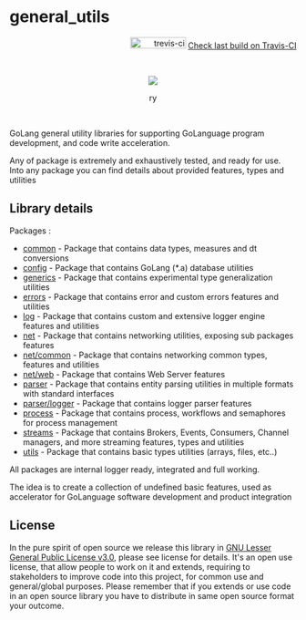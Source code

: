 # general_utils
<p align="right"><img src="https://travis-ci.org.svg?branch=master" alt="trevis-ci" width="98" height="20" />&nbsp;<a href="https://travis-ci.org">Check last build on Travis-CI</a></p><br/>

<p align="center"><image src="/images/golang.png"></image><br/><div style="width: 100%; text-align: center;" align="center">ry</h5></div></p><br/>


GoLang general utility libraries for supporting GoLanguage program development, and code write acceleration. 

Any of package is extremely and exhaustively tested, and ready for use. Into any package you can find details about provided features, types and utilities

## Library details

Packages :

* [common](/common) - Package that contains data types, measures and dt conversions
* [config](/config) - Package that contains GoLang (*.a) database utilities
* [generics](/generics) - Package that contains experimental type generalization utilities
* [errors](/errors) - Package that contains error and custom errors features and utilities
* [log](/log) - Package that contains custom and extensive logger engine features and utilities
* [net](/net) - Package that contains networking utilities, exposing sub packages features
* [net/common](/net/common) - Package that contains networking common types, features and utilities
* [net/web](/net/web) - Package that contains Web Server features
* [parser](/parser) - Package that contains entity parsing utilities in multiple formats with standard interfaces
* [parser/logger](/parser/logger) - Package that contains logger parser features
* [process](/process) - Package that contains process, workflows and semaphores for process management
* [streams](/streams) - Package that contains Brokers, Events, Consumers, Channel managers, and more streaming features, types and utilities
* [utils](/utils) - Package that contains basic types utilities (arrays, files, etc..)

All packages are internal logger ready, integrated and full working.

The idea is to create a collection of undefined basic features, used as accelerator for GoLanguage software development and product integration

## License

In the pure spirit of open source we release this library in [GNU Lesser General Public License v3.0](/LICENSE), please see license for details.
It's an open use license, that allow people to work on it and extends, requiring to stakeholders to improve code into this project, for common use and general/global purposes.
Please remember that if you extends or use code in an open source library you have to distribute in same open source format your outcome.